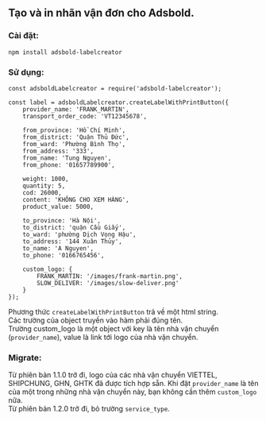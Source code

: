 ## Tạo và in nhãn vận đơn cho Adsbold.

### Cài đặt: 
    npm install adsbold-labelcreator

### Sử dụng:


```
const adsboldLabelcreator = require('adsbold-labelcreator');

const label = adsboldLabelcreator.createLabelWithPrintButton({
    provider_name: 'FRANK_MARTIN',
    transport_order_code: 'VT12345678',

    from_province: 'Hồ Chí Minh',
    from_district: 'Quận Thủ Đức',
    from_ward: 'Phường Bình Thọ',
    from_address: '333',
    from_name: 'Tung Nguyen',
    from_phone: '01657789900',

    weight: 1000,
    quantity: 5,
    cod: 26000,
    content: 'KHÔNG CHO XEM HÀNG',
    product_value: 5000,

    to_province: 'Hà Nội',
    to_district: 'quận Cầu Giấy',
    to_ward: 'phường Dịch Vọng Hậu',
    to_address: '144 Xuân Thủy',
    to_name: 'A Nguyen',
    to_phone: '0166765456',

    custom_logo: {
        FRANK_MARTIN: '/images/frank-martin.png',
        SLOW_DELIVER: '/images/slow-deliver.png'
    }
});
```
Phương thức `createLabelWithPrintButton` trả về một html string.\
Các trường của object truyền vào hàm phải đúng tên.\
Trường custom_logo là một object với key là tên nhà vận chuyển (`provider_name`), value là link tới logo của nhà vận chuyển.

### Migrate:
Từ phiên bản 1.1.0 trở đi, logo của các nhà vận chuyển VIETTEL, SHIPCHUNG, GHN, GHTK đã được tích hợp sẵn. Khi đặt `provider_name` là tên của một trong những nhà vận chuyển này, bạn không cần thêm `custom_logo` nữa.\
Từ phiên bản 1.2.0 trở đi, bỏ trường `service_type`.
